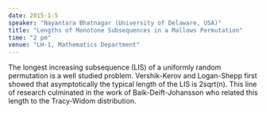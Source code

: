 ```yaml
---
date: 2015-1-5
speaker: "Nayantara Bhatnagar (University of Delaware, USA)"
title: "Lengths of Monotone Subsequences in a Mallows Permutation"
time: "2 pm" 
venue: "LH-1, Mathematics Department"
---
```

The longest increasing subsequence (LIS) of a uniformly random permutation
is a well studied problem. Vershik-Kerov and Logan-Shepp first showed that
asymptotically the typical length of the LIS is 2sqrt(n). This line of research
culminated in the work of Baik-Deift-Johansson who related this length to the
Tracy-Widom distribution.

